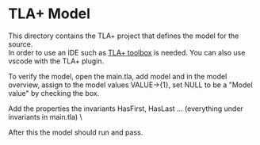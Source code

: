 # TLA+ Model

This directory contains the TLA+ project that defines the model for the source. \
In order to use an IDE such as [TLA+ toolbox](https://lamport.azurewebsites.net/tla/toolbox.html) is needed. You can also use vscode with the TLA+ plugin. 

To verify the model, open the main.tla, add model and in the model overview, assign to the model values VALUE->{1}, set NULL to be a "Model value" by checking the box.

Add the properties the invariants HasFirst, HasLast ... (everything under invariants in main.tla) \

After this the model should run and pass.
